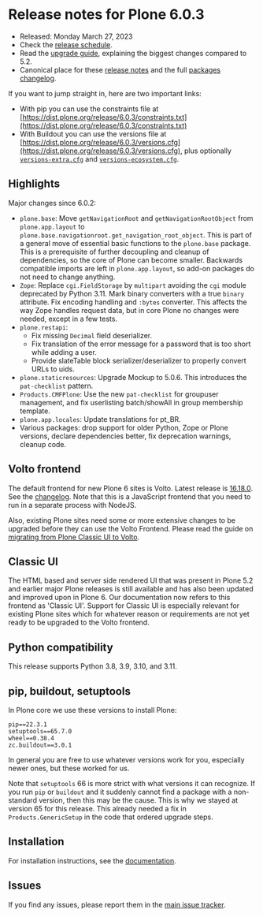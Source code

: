 # Release notes for Plone 6.0.3

* Released: Monday March 27, 2023
* Check the [release schedule](https://plone.org/download/release-schedule).
* Read the [upgrade guide](https://6.docs.plone.org/upgrade/index.html), explaining the biggest changes compared to 5.2.
* Canonical place for these [release notes](https://dist.plone.org/release/6.0.3/RELEASE-NOTES.md) and the full [packages changelog](https://dist.plone.org/release/6.0.3/changelog.txt).

If you want to jump straight in, here are two important links:

* With pip you can use the constraints file at [https://dist.plone.org/release/6.0.3/constraints.txt](https://dist.plone.org/release/6.0.3/constraints.txt)
* With Buildout you can use the versions file at [https://dist.plone.org/release/6.0.3/versions.cfg](https://dist.plone.org/release/6.0.3/versions.cfg), plus optionally [`versions-extra.cfg`](https://dist.plone.org/release/6.0.3/versions-extra.cfg) and [`versions-ecosystem.cfg`](https://dist.plone.org/release/6.0.3/versions-ecosystem.cfg).


## Highlights

Major changes since 6.0.2:

* `plone.base`: Move `getNavigationRoot` and `getNavigationRootObject` from `plone.app.layout` to `plone.base.navigationroot.get_navigation_root_object`.
  This is part of a general move of essential basic functions to the `plone.base` package.
  This is a prerequisite of further decoupling and cleanup of dependencies, so the core of Plone can become smaller.
  Backwards compatible imports are left in `plone.app.layout`, so add-on packages do not need to change anything.
* `Zope`: Replace `cgi.FieldStorage` by `multipart` avoiding the `cgi` module deprecated by Python 3.11.
  Mark binary converters with a true ``binary`` attribute.
  Fix encoding handling and ``:bytes`` converter.
  This affects the way Zope handles request data, but in core Plone no changes were needed, except in a few tests.
* `plone.restapi`:
  * Fix missing `Decimal` field deserializer.
  * Fix translation of the error message for a password that is too short while adding a user.
  * Provide slateTable block serializer/deserializer to properly convert URLs to uids.
* `plone.staticresources`: Upgrade Mockup to 5.0.6.  This introduces the `pat-checklist` pattern.
* `Products.CMFPlone`: Use the new ``pat-checklist`` for groupuser management, and fix userlisting batch/showAll in group membership template.
* `plone.app.locales`: Update translations for pt_BR.
* Various packages: drop support for older Python, Zope or Plone versions, declare dependencies better, fix deprecation warnings, cleanup code.


## Volto frontend

The default frontend for new Plone 6 sites is Volto. Latest release is [16.18.0](https://www.npmjs.com/package/@plone/volto/v/16.18.0).  See the [changelog](https://github.com/plone/volto/blob/16.18.0/CHANGELOG.md).
Note that this is a JavaScript frontend that you need to run in a separate process with NodeJS.

Also, existing Plone sites need some or more extensive changes to be upgraded before they can use the Volto Frontend. Please read the guide on [migrating from Plone Classic UI to Volto](https://6.docs.plone.org/backend/upgrading/version-specific-migration/migrate-to-volto.html).


## Classic UI

The HTML based and server side rendered UI that was present in Plone 5.2 and earlier major Plone releases is still available  and has also been updated and improved upon in Plone 6.  Our documentation now refers to this frontend as 'Classic UI'.  Support for Classic UI is especially relevant for existing Plone sites which for whatever reason or requirements are not yet ready to be upgraded to the Volto frontend.


## Python compatibility

This release supports Python 3.8, 3.9, 3.10, and 3.11.


## pip, buildout, setuptools

In Plone core we use these versions to install Plone:

```
pip==22.3.1
setuptools==65.7.0
wheel==0.38.4
zc.buildout==3.0.1
```

In general you are free to use whatever versions work for you, especially newer ones, but these worked for us.

Note that `setuptools` 66 is more strict with what versions it can recognize.  If you run `pip` or `buildout` and it suddenly cannot find a package with a non-standard version, then this may be the cause.  This is why we stayed at version 65 for this release.
This already needed a fix in `Products.GenericSetup` in the code that ordered upgrade steps.


## Installation

For installation instructions, see the [documentation](https://6.docs.plone.org/install/index.html).


## Issues

If you find any issues, please report them in the [main issue tracker](https://github.com/plone/Products.CMFPlone/issues).
